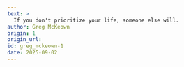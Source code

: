 ```yaml
---
text: >
  If you don't prioritize your life, someone else will.
author: Greg McKeown
origin: 1
origin_url:
id: greg_mckeown-1
date: 2025-09-02 
---
```

